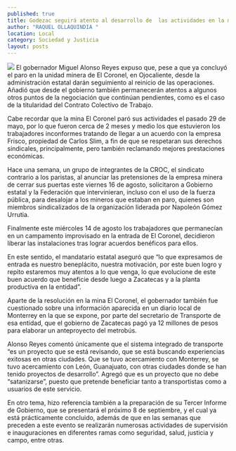 ```yaml
---
published: true
title: Godezac seguirá atento al desarrollo de  las actividades en la mina El Coronel
author: "RAQUEL OLLAQUINDIA "
location: Local
category: Sociedad y Justicia
layout: posts
---
```


![](http://i.imgur.com/p4wQ3Gvm.jpg)
El gobernador Miguel Alonso Reyes expuso que, pese a que ya concluyó el paro en la unidad minera de El Coronel, en Ojocaliente, desde la administración estatal darán seguimiento al reinicio de las operaciones.
Añadió que desde el gobierno también permanecerán atentos a algunos otros puntos de la negociación que continúan pendientes, como es el caso de la titularidad del Contrato Colectivo de Trabajo.

Cabe recordar que la mina El Coronel paró sus actividades el pasado 29 de mayo, por lo que fueron cerca de 2 meses y medio los que estuvieron los trabajadores inconformes tratando de llegar a un acuerdo con la empresa Frisco, propiedad de Carlos Slim, a fin de que se respetaran sus derechos sindicales, principalmente, pero también reclamando mejores prestaciones económicas.

Hace una semana, un grupo de integrantes de la CROC, el sindicato contrario a los paristas, al anunciar las pretensiones de la empresa minera de cerrar sus puertas este viernes 16 de agosto, solicitaron a Gobierno estatal y la Federación que intervinieran, incluso con el uso de la fuerza pública, para desalojar a los mineros que estaban en paro, quienes son miembros sindicalizados de la organización liderada por Napoleón Gómez Urrutia.

Finalmente este miércoles 14 de agosto los trabajadores que permanecían en un campamento improvisado en la entrada de El Coronel, decidieron liberar las instalaciones tras lograr acuerdos benéficos para ellos. 

En este sentido, el mandatario estatal aseguró que “lo que expresamos de entrada es nuestro beneplácito, nuestra motivación, por este buen logro y repito estaremos muy atentos a lo que venga, lo que evolucione de este buen acuerdo que beneficie desde luego a Zacatecas y a la planta productiva en la entidad”.

Aparte de la resolución en la mina El Coronel, el gobernador también fue cuestionado sobre una información aparecida en un diario local de Monterrey en la que se expone, por parte del secretario de Transporte de esa entidad, que el gobierno de Zacatecas pagó ya 12 millones de pesos para elaborar un anteproyecto del metrobús. 

Alonso Reyes comentó únicamente que el sistema integrado de transporte “es un proyecto que se está revisando, que se está buscando experiencias exitosas en otras ciudades. Que se tuvo acercamiento  con Monterrey, se tuvo acercamiento con León, Guanajuato, con otras ciudades donde se han tenido proyectos de desarrollo”.
Agregó que es un proyecto que no debe “satanizarse”, puesto que pretende beneficiar tanto a transportistas como a usuarios de este servicio.

En otro tema, hizo referencia también a la preparación de su Tercer Informe de Gobierno, que se presentará el próximo 8 de septiembre, y el cual ya está prácticamente concluido, además de que en las semanas que preceden a este evento se realizarán numerosas actividades de supervisión e inauguraciones en diferentes ramas como seguridad, salud, justicia y campo, entre otras.
